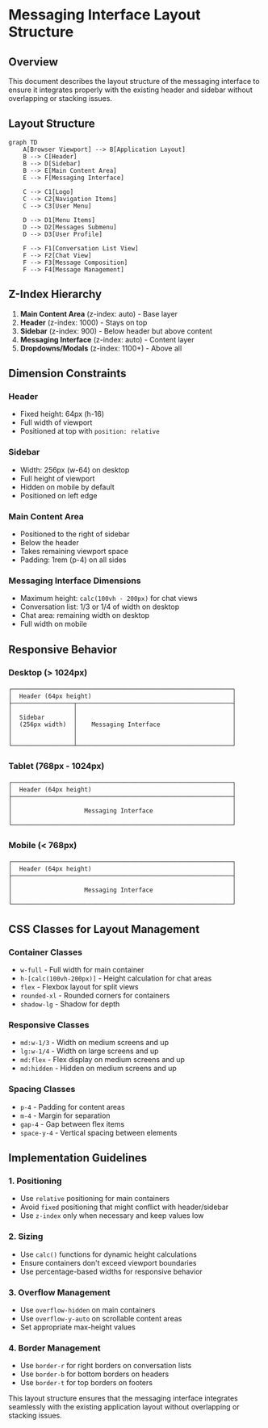 # Messaging Interface Layout Structure

## Overview
This document describes the layout structure of the messaging interface to ensure it integrates properly with the existing header and sidebar without overlapping or stacking issues.

## Layout Structure

```mermaid
graph TD
    A[Browser Viewport] --> B[Application Layout]
    B --> C[Header]
    B --> D[Sidebar]
    B --> E[Main Content Area]
    E --> F[Messaging Interface]
    
    C --> C1[Logo]
    C --> C2[Navigation Items]
    C --> C3[User Menu]
    
    D --> D1[Menu Items]
    D --> D2[Messages Submenu]
    D --> D3[User Profile]
    
    F --> F1[Conversation List View]
    F --> F2[Chat View]
    F --> F3[Message Composition]
    F --> F4[Message Management]
```

## Z-Index Hierarchy

1. **Main Content Area** (z-index: auto) - Base layer
2. **Header** (z-index: 1000) - Stays on top
3. **Sidebar** (z-index: 900) - Below header but above content
4. **Messaging Interface** (z-index: auto) - Content layer
5. **Dropdowns/Modals** (z-index: 1100+) - Above all

## Dimension Constraints

### Header
- Fixed height: 64px (h-16)
- Full width of viewport
- Positioned at top with `position: relative`

### Sidebar
- Width: 256px (w-64) on desktop
- Full height of viewport
- Hidden on mobile by default
- Positioned on left edge

### Main Content Area
- Positioned to the right of sidebar
- Below the header
- Takes remaining viewport space
- Padding: 1rem (p-4) on all sides

### Messaging Interface Dimensions
- Maximum height: `calc(100vh - 200px)` for chat views
- Conversation list: 1/3 or 1/4 of width on desktop
- Chat area: remaining width on desktop
- Full width on mobile

## Responsive Behavior

### Desktop (> 1024px)
```
┌─────────────────────────────────────────────────────────────┐
│  Header (64px height)                                       │
├─────────────────┬───────────────────────────────────────────┤
│                 │                                           │
│  Sidebar        │                                           │
│  (256px width)  │    Messaging Interface                    │
│                 │                                           │
│                 │                                           │
└─────────────────┴───────────────────────────────────────────┘
```

### Tablet (768px - 1024px)
```
┌─────────────────────────────────────────────────────────────┐
│  Header (64px height)                                       │
├─────────────────────────────────────────────────────────────┤
│                                                             │
│                    Messaging Interface                      │
│                                                             │
└─────────────────────────────────────────────────────────────┘
```

### Mobile (< 768px)
```
┌─────────────────────────────────────────────────────────────┐
│  Header (64px height)                                       │
├─────────────────────────────────────────────────────────────┤
│                                                             │
│                    Messaging Interface                      │
│                                                             │
└─────────────────────────────────────────────────────────────┘
```

## CSS Classes for Layout Management

### Container Classes
- `w-full` - Full width for main container
- `h-[calc(100vh-200px)]` - Height calculation for chat areas
- `flex` - Flexbox layout for split views
- `rounded-xl` - Rounded corners for containers
- `shadow-lg` - Shadow for depth

### Responsive Classes
- `md:w-1/3` - Width on medium screens and up
- `lg:w-1/4` - Width on large screens and up
- `md:flex` - Flex display on medium screens and up
- `md:hidden` - Hidden on medium screens and up

### Spacing Classes
- `p-4` - Padding for content areas
- `m-4` - Margin for separation
- `gap-4` - Gap between flex items
- `space-y-4` - Vertical spacing between elements

## Implementation Guidelines

### 1. Positioning
- Use `relative` positioning for main containers
- Avoid `fixed` positioning that might conflict with header/sidebar
- Use `z-index` only when necessary and keep values low

### 2. Sizing
- Use `calc()` functions for dynamic height calculations
- Ensure containers don't exceed viewport boundaries
- Use percentage-based widths for responsive behavior

### 3. Overflow Management
- Use `overflow-hidden` on main containers
- Use `overflow-y-auto` on scrollable content areas
- Set appropriate max-height values

### 4. Border Management
- Use `border-r` for right borders on conversation lists
- Use `border-b` for bottom borders on headers
- Use `border-t` for top borders on footers

This layout structure ensures that the messaging interface integrates seamlessly with the existing application layout without overlapping or stacking issues.
